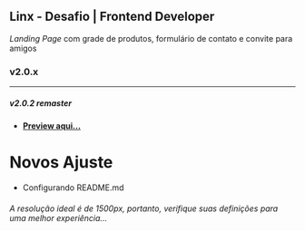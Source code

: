 ## Linx - Desafio | Frontend Developer

  _Landing Page_ com grade de produtos, formulário de contato e convite para amigos

### v2.0.x

------------

##### v2.0.2 remaster

* **[Preview aqui...](https://alessondejesus.github.io/linx-test-dsn/  "Clique Aqui")**

# Novos Ajuste

  + Configurando README.md

###### _A resolução ideal é de 1500px, portanto, verifique suas definições para uma melhor experiência..._